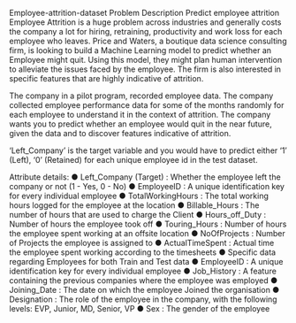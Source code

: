 Employee-attrition-dataset
Problem Description
Predict employee attrition Employee Attrition is a huge problem across industries and generally costs the company a lot for hiring, retraining, productivity and work loss for each employee who leaves. Price and Waters, a boutique data science consulting firm, is looking to build a Machine Learning model to predict whether an Employee might quit. Using this model, they might plan human intervention to alleviate the issues faced by the employee. The firm is also interested in specific features that are highly indicative of attrition.

The company in a pilot program, recorded employee data. The company collected employee performance data for some of the months randomly for each employee to understand it in the context of attrition. The company wants you to predict whether an employee would quit in the near future, given the data and to discover features indicative of attrition.

‘Left_Company’ is the target variable and you would have to predict either ‘1’ (Left), ‘0’ (Retained) for each unique employee id in the test dataset.

Attribute details:
● Left_Company (Target) : Whether the employee left the company or not (1 - Yes, 0 - No)
● EmployeeID : A unique identification key for every individual employee
● TotalWorkingHours : The total working hours logged for the employee at the location
● Billable_Hours : The number of hours that are used to charge the Client
● Hours_off_Duty : Number of hours the employee took off
● Touring_Hours : Number of hours the employee spent working at an offsite location
● NoOfProjects : Number of Projects the employee is assigned to
● ActualTimeSpent : Actual time the employee spent working according to the timesheets
● Specific data regarding Employees for both Train and Test data
● EmployeeID : A unique identification key for every individual employee
● Job_History : A feature containing the previous companies where the employee was employed
● Joining_Date : The date on which the employee Joined the organisation
● Designation : The role of the employee in the company, with the following levels: EVP, Junior, MD, Senior, VP
● Sex : The gender of the employee
